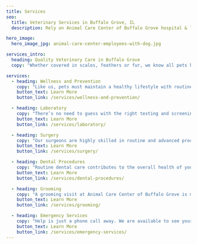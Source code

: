 ```yaml
---
title: Services
seo:
  title: Veterinary Services in Buffalo Grove, IL
  description: Rely on Animal Care Center of Buffalo Grove hospital & laboratory for grooming, veterinary medicine, surgery, radiology, dental & emergency vet services.

hero_image:
  hero_image_jpg: animal-care-center-employees-with-dog.jpg

services_intro:
  heading: Quality Veterinary Care in Buffalo Grove
  copy: "Whether covered in scales, feathers or fur, we know all pets have one thing in common: They are loved. Animal Care Center of Buffalo Grove has the facility, technology and expertise to deliver the highest standard of care, ensuring we love them just like you do."

services:
  - heading: Wellness and Prevention
    copy: "Like us, pets must maintain a healthy lifestyle with routine doctor visits to live a long and vibrant life. With open hearts and minds, we offer expert guidance through biannual exams to end-of-life care."
    button_text: Learn More
    button_link: /services/wellness-and-prevention/

  - heading: Laboratory
    copy: "There’s no need to guess with the right testing and screening. In our full-service, state-of-the-art lab, we offer in-house diagnostics and radiology to provide immediate results when you need them most."
    button_text: Learn More
    button_link: /services/laboratory/

  - heading: Surgery
    copy: "Our surgeons are highly skilled in routine and advanced procedures including orthopedic surgery. We approach every surgery with professionalism, care and safety for your pet."
    button_text: Learn More
    button_link: /services/surgery/

  - heading: Dental Procedures
    copy: "Routine dental care contributes to the overall health of your pet. Our staff is highly experienced in dental procedures, radiographs and extractions, plus, we collaborate with advanced dental specialists at Barrington Animal Hospital."
    button_text: Learn More
    button_link: /services/dental-procedures/

  - heading: Grooming
    copy: "A grooming visit at Animal Care Center of Buffalo Grove is more than a day at the spa. Our specialists will examine your pet from nose to tail during the grooming process."
    button_text: Learn More
    button_link: /services/grooming/

  - heading: Emergency Services
    copy: "Help is just a phone call away. We are available to see your pet urgently during business hours or can refer you to neighboring hospitals that are open on nights and weekends."
    button_text: Learn More
    button_link: /services/emergency-services/
---
```

